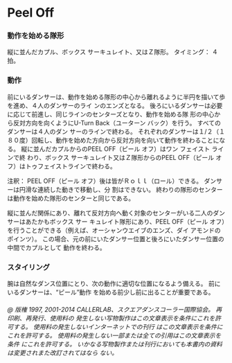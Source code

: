 

# Peel Off
### 動作を始める隊形
 縦に並んだカプル、ボックス サーキュレイト、又はＺ隊形。 タイミング： ４拍。
### 動作


前にいるダンサーは、動作を始める隊形の中心から離れるように半円を描いて歩を進め、４人のダンサーのライ ンのエンズとなる。 後ろにいるダンサーは必要に応じて前進し、同じラインのセンターズとなり、動作を始める隊 形の中心から反対方向を向くようにU-Turn Back（ユーターン バック）を行う。 すべてのダンサーは４人のダン サーのラインで終わる。 それぞれのダンサーは１/２（１８０度）回転し、動作を始めた方向から反対方向を向いて動作を終わることになる。 縦に並んだカプルからのPEEL OFF（ピール オフ）はワン フェイスト ラインで終 わり、ボックス サーキュレイト又はＺ隊形からのPEEL OFF（ピール オフ）はトゥフェイストラインで終わる。

注釈： PEEL OFF（ピール オフ）後は皆がＲｏｌｌ（ロール）できる。 ダンサーは円滑な連続した動きで移動し、分 割はできない。 終わりの隊形のセンターは動作を始めた隊形のセンターと同じである。

縦に並んだ関係にあり、離れて反対方向へ動く対象のセンターがいる二人のダンサーはあたかもボックス サー キュレイト隊形にあり、PEEL OFF（ピール オフ）を行うことができる（例えば、オーシャンウエイブのエンズ、ダイ アモンドのポインツ）。 この場合、元の前にいたダンサー位置と後ろにいたダンサー位置の中間でカプルとして 動作を終わる。

### スタイリング

腕は自然なダンス位置にとり、次の動作に適切な位置になるよう備える。 前にいるダンサーは、“ピール”動作 を始める前少し前に出ることが重要である。

###### @ 版権 1997, 2001-2014 CALLERLAB、スクエアダンスコーラー国際協会。 再印刷、再発行、使用料の 発生しない写物製作はこの文章表示を条件にこれを許可する。 使用料の発生しないインターネットでの刊行 はこの文章表示を条件にこれを許可する。 使用料の発生しない一部または全ての引用はこの文章表示を条件 にこれを許可する。 いかなる写物製作または刊行においても本書内の資料は変更されまた改訂されてはなら ない。


